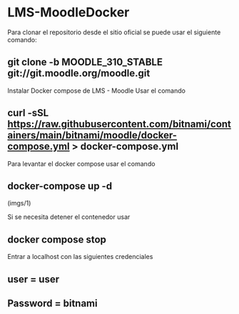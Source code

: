 # LMS-MoodleDocker

Para clonar el repositorio desde el sitio oficial se puede usar el siguiente comando:
## git clone -b MOODLE_310_STABLE git://git.moodle.org/moodle.git

Instalar Docker compose de LMS - Moodle
Usar el comando
## curl -sSL https://raw.githubusercontent.com/bitnami/containers/main/bitnami/moodle/docker-compose.yml > docker-compose.yml

Para levantar el docker compose usar el comando
## docker-compose up -d

(imgs/1)

Si se necesita detener el contenedor usar
## docker compose stop

Entrar a localhost con las siguientes credenciales
## user = user 
## Password = bitnami

